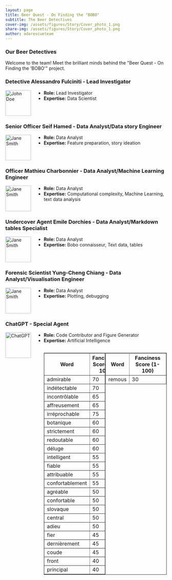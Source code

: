 ```yaml
---
layout: page
title: Beer Quest - On Finding the "BOBO"
subtitle: The Beer Detectives
cover-img: /assets/figures/Story/Cover_photo_1.png
share-img: /assets/figures/Story/Cover_photo_1.png
author: adarescueteam
---
```


### Our Beer Detectives

Welcome to the team! Meet the brilliant minds behind the "Beer Quest - On Finding the 'BOBO'" project.

### Detective Alessandro Fulciniti - Lead Investigator

<div style="float: left; margin-right: 40px; clear: left;">
    <img src="https://jay4biopz.github.io/adarescueteam-beerquest/assets/figures/Avatars/avatar_4.png" alt="John Doe" width="80" height="80">
</div>

- **Role:** Lead Investigator
- **Expertise:** Data Scientist

<div style="clear: both;"></div>


### Senior Officer Seif Hamed - Data Analyst/Data story Engineer

<div style="float: left; margin-right: 40px; clear: left;">
    <img src="https://jay4biopz.github.io/adarescueteam-beerquest/assets/figures/Avatars/avatar_5.png" alt="Jane Smith" width="80" height="80">
</div>

- **Role:** Data Analyst
- **Expertise:** Feature preparation, story ideation

<div style="clear: both;"></div>


### Officer Mathieu Charbonnier - Data Analyst/Machine Learning Engineer

<div style="float: left; margin-right: 40px; clear: left;">
    <img src="https://jay4biopz.github.io/adarescueteam-beerquest/assets/figures/Avatars/avatar_1.png" alt="Jane Smith" width="80" height="80">
</div>

- **Role:** Data Analyst
- **Expertise:** Computational complexity, Machine Learning, text data analysis

<div style="clear: both;"></div>


### Undercover Agent Emile Dorchies - Data Analyst/Markdown tables Specialist

<div style="float: left; margin-right: 40px; clear: left;">
    <img src="https://jay4biopz.github.io/adarescueteam-beerquest/assets/figures/Avatars/avatar_2.png" alt="Jane Smith" width="80" height="80">
</div>

- **Role:** Data Analyst
- **Expertise:** Bobo connaisseur, Text data, tables

<div style="clear: both;"></div>


### Forensic Scientist Yung-Cheng Chiang - Data Analyst/Visualisation Engineer

<div style="float: left; margin-right: 40px; clear: left;">
    <img src="https://jay4biopz.github.io/adarescueteam-beerquest/assets/figures/Avatars/avatar_3.png" alt="Jane Smith" width="80" height="80">
</div>

- **Role:** Data Analyst
- **Expertise:** Plotting, debugging

<div style="clear: both;"></div>


### ChatGPT - Special Agent

<div style="float: left; margin-right: 40px; clear: left;">
    <img src="https://jay4biopz.github.io/adarescueteam-beerquest/assets/figures/Avatars/avatar_6.png" alt="ChatGPT" width="80" height="80">
</div>

- **Role:** Code Contributor and Figure Generator
- **Expertise:** Artificial Intelligence
<div style="display: flex; justify-content: center;">
  <table border="1" cellpadding="5">
    <tr>
      <th>Word</th>
      <th>Fanciness Score (1-100)</th>
    </tr>
    <tr>
      <td>admirable</td>
      <td>70</td>
    </tr>
    <tr>
      <td>indétectable</td>
      <td>70</td>
    </tr>
    <tr>
      <td>incontrôlable</td>
      <td>65</td>
    </tr>
    <tr>
      <td>affreusement</td>
      <td>65</td>
    </tr>
    <tr>
      <td>irréprochable</td>
      <td>75</td>
    </tr>
    <tr>
      <td>botanique</td>
      <td>60</td>
    </tr>
    <tr>
      <td>strictement</td>
      <td>60</td>
    </tr>
    <tr>
      <td>redoutable</td>
      <td>60</td>
    </tr>
    <tr>
      <td>déluge</td>
      <td>60</td>
    </tr>
    <tr>
      <td>intelligent</td>
      <td>55</td>
    </tr>
    <tr>
      <td>fiable</td>
      <td>55</td>
    </tr>
    <tr>
      <td>attribuable</td>
      <td>55</td>
    </tr>
    <tr>
      <td>confortablement</td>
      <td>55</td>
    </tr>
    <tr>
      <td>agréable</td>
      <td>50</td>
    </tr>
    <tr>
      <td>confortable</td>
      <td>50</td>
    </tr>
    <tr>
      <td>slovaque</td>
      <td>50</td>
    </tr>
    <tr>
      <td>central</td>
      <td>50</td>
    </tr>
    <tr>
      <td>adieu</td>
      <td>50</td>
    </tr>
    <tr>
      <td>fier</td>
      <td>45</td>
    </tr>
    <tr>
      <td>dernièrement</td>
      <td>45</td>
    </tr>
    <tr>
      <td>coude</td>
      <td>45</td>
    </tr>
    <tr>
      <td>front</td>
      <td>40</td>
    </tr>
    <tr>
      <td>principal</td>
      <td>40</td>
    </tr>
  </table>
  <table border="1" cellpadding="5">
    <tr>
      <th>Word</th>
      <th>Fanciness Score (1-100)</th>
    </tr>
    <tr>
      <td>remous</td>
      <td>30</td>
    </tr>
  </table>
</div>

